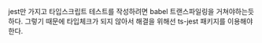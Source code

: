 jest만 가지고 타입스크립트 테스트를 작성하려면 babel 트랜스파일링을 거쳐야하는듯하다.
그렇기 때문에 타입체크가 되지 않아서 해결을 위해선 ts-jest 패키지를 이용해야한다.

